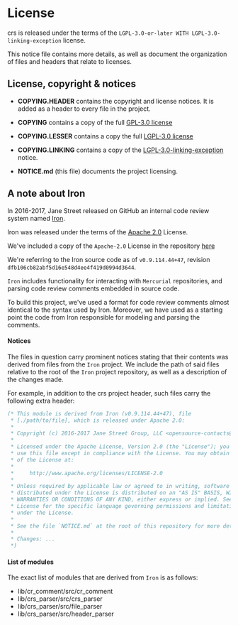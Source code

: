 # License

crs is released under the terms of the `LGPL-3.0-or-later WITH LGPL-3.0-linking-exception` license.

This notice file contains more details, as well as document the organization of files and headers that relate to licenses.

## License, copyright & notices

- **COPYING.HEADER** contains the copyright and license notices. It is added as a header to every file in the project.

- **COPYING** contains a copy of the full [GPL-3.0 license](https://www.gnu.org/licenses/gpl-3.0.txt)

- **COPYING.LESSER** contains a copy the full [LGPL-3.0 license](https://www.gnu.org/licenses/lgpl-3.0.txt)

- **COPYING.LINKING** contains a copy of the [LGPL-3.0-linking-exception](https://spdx.org/licenses/LGPL-3.0-linking-exception.html) notice.

- **NOTICE.md** (this file) documents the project licensing.

## A note about Iron

In 2016-2017, Jane Street released on GitHub an internal code review system named [Iron](https://github.com/janestreet/iron).

Iron was released under the terms of the [Apache 2.0](http://www.apache.org/licenses/LICENSE-2.0) License.

We've included a copy of the `Apache-2.0` License in the repository [here](./3rd-party-license/LICENSE-apache-2.0.txt)

We're referring to the Iron source code as of `v0.9.114.44+47`, revision `dfb106cb82abf5d16e548d4ee4f419d0994d3644`.

`Iron` includes functionality for interacting with `Mercurial` repositories, and parsing code review comments embedded in source code.

To build this project, we've used a format for code review comments almost identical to the syntax used by Iron. Moreover, we have used as a starting point the code from Iron responsible for modeling and parsing the comments.

#### Notices

The files in question carry prominent notices stating that their contents was derived from files from the `Iron` project. We include the path of said files relative to the root of the `Iron` project repository, as well as a description of the changes made.

For example, in addition to the crs project header, such files carry the following extra header:

```ocaml
(* This module is derived from Iron (v0.9.114.44+47), file
 * [./path/to/file], which is released under Apache 2.0:
 *
 * Copyright (c) 2016-2017 Jane Street Group, LLC <opensource-contacts@janestreet.com>
 *
 * Licensed under the Apache License, Version 2.0 (the "License"); you may not
 * use this file except in compliance with the License. You may obtain a copy
 * of the License at:
 *
 *     http://www.apache.org/licenses/LICENSE-2.0
 *
 * Unless required by applicable law or agreed to in writing, software
 * distributed under the License is distributed on an "AS IS" BASIS, WITHOUT
 * WARRANTIES OR CONDITIONS OF ANY KIND, either express or implied. See the
 * License for the specific language governing permissions and limitations
 * under the License.
 *
 * See the file `NOTICE.md` at the root of this repository for more details.
 *
 * Changes: ...
 *)
```

#### List of modules

The exact list of modules that are derived from `Iron` is as follows:

- lib/cr_comment/src/cr_comment
- lib/crs_parser/src/crs_parser
- lib/crs_parser/src/file_parser
- lib/crs_parser/src/header_parser
